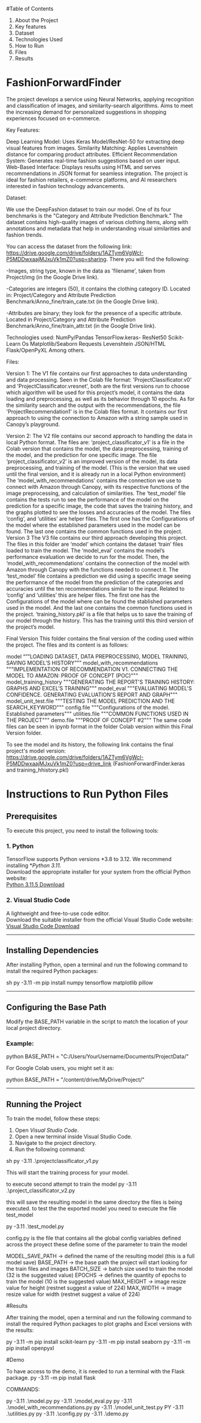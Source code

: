 
#Table of Contents
1.	About the Project
2.	Key features
3.	Dataset
4.	Technologies Used
5.	How to Run
6.	Files
7.	Results

# FashionForwardFinder
The project develops a service using Neural Networks, applying recognition and classification of images, and similarity-search algorithms. 
Aims to meet the increasing demand for personalized suggestions in shopping experiences focused on e-commerce.

Key Features:

Deep Learning Model: Uses Keras Model/ResNet-50 for extracting deep visual features from images.
Similarity Matching: Applies Levenshtein distance for comparing product attributes.
Efficient Recommendation System: Generates real-time fashion suggestions based on user input.
Web-Based Interface: Displays results using HTML and serves recommendations in JSON format for seamless integration.
The project is ideal for fashion retailers, e-commerce platforms, and AI researchers interested in fashion technology advancements.

Dataset:

We use the DeepFashion dataset to train our model. One of its four benchmarks is the "Category and Attribute Prediction Benchmark." 
The dataset contains high-quality images of various clothing items, along with annotations and metadata that help in understanding 
visual similarities and fashion trends. 

You can access the dataset from the following link: https://drive.google.com/drive/folders/1AZTym6VgWcI-P5MDDwxaajMJxuVk1mZ0?usp=sharing.
There you will find the following:

-Images, string type, known in the data as 'filename', taken from Project/img (in the Google Drive link).

-Categories are integers (50), it contains the clothing category ID. Located in:
Project/Category and Attribute Prediction Benchmark/Anno_fine/train_cate.txt (in the Google Drive link).

-Attributes are binary; they look for the presence of a specific attribute. Located in 
Project/Category and Attribute Prediction Benchmark/Anno_fine/train_attr.txt (in the Google Drive link).

Technologies used:
NumPy/Pandas
TensorFlow.keras- ResNet50 
Scikit-Learn
Os
Matplotlib/Seaborn 
Requests
Levenshtein
JSON/HTML
Flask/OpenPyXL
Among others.


Files:

Version 1:
The V1 file contains our first approaches to data understanding and data processing.
Seen in the Colab file format: 'ProjectClassificator.v0' and 'ProjectClassificator.vresnet', both are the first versions run to choose which algorithm will be used for this project’s model, it contains the data loading and preprocessing, as well as its behavior through 10 epochs. 
As for the similarity search and the output with the recommendations, the file 'ProjectRecommendation1' is in the Colab files format. It contains our first approach to using the connection to Amazon with a string sample used in Canopy’s playground.

Version 2:
The V2 file contains our second approach to handling the data in local Python format.
The files are: ‘project_classificator_v1’ is a file in the Colab version that contains the model, the data preprocessing, training of the model, and the prediction for one specific image. The file ‘project_classificator_v2’  is an improved version of the model, its data preprocessing, and training of the model. (This is the version that we used until the final version, and it is already run in a local Python environment)
The  ‘model_with_recommendations’ contains the connection we use to connect with Amazon through Canopy, with its respective functions of the image preprocessing, and calculation of similarities. The  ‘test_model’ file contains the tests run to see the performance of the model on the prediction for a specific image, the code that saves the training history, and the graphs plotted to see the losses and accuracies of the model.
The files ‘config’, and ‘utilities’ are helper files. The first one has the Configurations of the model where the established parameters used in the model can be found. The last one contains the common functions used in the project.
Version 3 
The V3 file contains our third approach developing this project.
The files in this folder are ‘model’ which contains the dataset ‘train’ files loaded to train the model. The  ‘model_eval’ contains the model’s performance evaluation we decide to run for the model. Then, the ‘model_with_recommendations’ contains the connection of the model with Amazon through Canopy with the functions needed to connect it. The ‘test_model’ file contains a prediction we did using a specific image seeing the performance of the model from the prediction of the categories and accuracies until the ten recommendations similar to the input.
Related to ‘config’ and ‘utilities’ this are helper files. The first one has the Configurations of the model where can be found the stablished parameters used in the model. And the last one contains the common functions used in the project.
 ‘training_history.pkl’ is a file that helps us to save the training of our model through the history. This has the training until this third version of the project’s model.

Final Version
This folder contains the final version of the coding used within the project. The files and its content is as follows:

model
“””LOADING DATASET, DATA PREPROCESSING, MODEL TRAINING, SAVING MODEL’S HISTORY”””
model_with_recommendations
"""IMPLEMENTATION OF RECOMMENDATION V1. CONNECTING THE MODEL TO AMAZON: PROOF OF CONCEPT (POC)"""
model_training_history
"""GENERATING THE REPORT'S TRAINING HISTORY: GRAPHS AND EXCEL'S TRAINING"""
model_eval
"""EVALUATING MODEL'S CONFIDENCE. GENERATING EVALUATION'S REPORT AND GRAPH"""
model_unit_test.file
"""TESTING THE MODEL PREDICTION AND THE SEARCH_KEYWORD"""
config.file
"""Configurations of the model. Established parameters"""
utilities.file
"""COMMON FUNCTIONS USED IN THE PROJECT"""
demo.file
"""PROOF OF CONCEPT #2"""
The same code files can be seen in ipynb format in the folder Colab version within this Final Version folder.

To see the model and its history, the following link contains the final project's model version:
https://drive.google.com/drive/folders/1AZTym6VgWcI-P5MDDwxaajMJxuVk1mZ0?usp=drive_link (FashionForwardFinder.keras and training_hhistory.pkl)

# Instructions to Run Python Files

## Prerequisites

To execute this project, you need to install the following tools:

### 1. Python  
TensorFlow supports Python versions *3.8 to 3.12. We recommend installing **Python 3.11*.  
Download the appropriate installer for your system from the official Python website:  
[Python 3.11.5 Download](https://www.python.org/downloads/release/python-3115/)

### 2. Visual Studio Code  
A lightweight and free-to-use code editor.  
Download the suitable installer from the official Visual Studio Code website:  
[Visual Studio Code Download](https://code.visualstudio.com/download)

---

## Installing Dependencies  

After installing Python, open a terminal and run the following command to install the required Python packages:

sh
py -3.11 -m pip install numpy tensorflow matplotlib pillow

---

## Configuring the Base Path  

Modify the BASE_PATH variable in the script to match the location of your local project directory.

### Example:

python
BASE_PATH = "C:/Users/YourUsername/Documents/ProjectData/"

For Google Colab users, you might set it as:

python
BASE_PATH = "/content/drive/MyDrive/Project/"

---

## Running the Project  

To train the model, follow these steps:

1. Open *Visual Studio Code*.
2. Open a new terminal inside Visual Studio Code.
3. Navigate to the project directory.
4. Run the following command:

sh
py -3.11 .\projectclassificator_v1.py

This will start the training process for your model.

to execute second attempt to train the model 
py -3.11 .\project_classificator_v2.py

this will save the resulting model in the same directory the files is being executed.
to test the the exported model you need to execute the file  test_model

py -3.11 .\test_model.py

config.py is the file that contains all the global config variables defined across the proyect
these define some of the parameter to train the model

MODEL_SAVE_PATH -> defined the name of the resulting model (this is a full model save)
BASE_PATH -> the base path the project will start looking for the train files and images
BATCH_SIZE -> batch size used to train the model (32 is the suggested value)
EPOCHS -> defines the quantity of epochs to train the model (10 is the suggested value)
MAX_HEIGHT -> image resize value for height  (restnet suggest a value of 224)
MAX_WIDTH -> image resize value for width  (restnet suggest a value of 224)

#Results

After training the model, open a terminal and run the following command to install the required Python packages to plot graphs and Excel versions with the results:

py -3.11 -m pip install scikit-learn
py -3.11 -m pip install seaborn
py -3.11 -m pip install openpyxl


#Demo

To have access to the demo, it is needed to run a terminal with the Flask package.
py -3.11 -m pip install flask


COMMANDS:

py -3.11 .\model.py
py -3.11 .\model_eval.py
py -3.11 .\model_with_recommendations.py
py -3.11 .\model_unit_test.py
PY -3.11 .\utilities.py
py -3.11 .\config.py
py -3.11 .\demo.py

